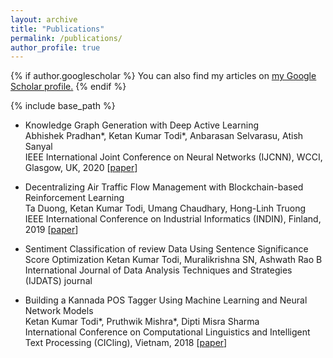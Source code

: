 ```yaml
---
layout: archive
title: "Publications"
permalink: /publications/
author_profile: true
---
```


{% if author.googlescholar %}
  You can also find my articles on <u><a href="{{author.googlescholar}}">my Google Scholar profile</a>.</u>
{% endif %}

{% include base_path %}

<!-- {% for post in site.publications reversed %}
  {% include archive-single.html %}
{% endfor %} -->

* Knowledge Graph Generation with Deep Active Learning <br/>
Abhishek Pradhan\*, Ketan Kumar Todi\*, Anbarasan Selvarasu, Atish Sanyal <br/>
IEEE International Joint Conference on Neural Networks (IJCNN), WCCI, Glasgow, UK, 2020
[[paper](https://ieeexplore.ieee.org/abstract/document/9207515)]

* Decentralizing Air Traffic Flow Management with Blockchain-based Reinforcement Learning <br/>
Ta Duong, Ketan Kumar Todi, Umang Chaudhary, Hong-Linh Truong <br/>
IEEE International Conference on Industrial Informatics (INDIN), Finland, 2019
[[paper](https://users.aalto.fi/~truongh4/publications/2019/truong-indin2019.pdf)]

* Sentiment Classification of review Data Using Sentence Significance Score Optimization
Ketan Kumar Todi, Muralikrishna SN, Ashwath Rao B <br/>
International Journal of Data Analysis Techniques and Strategies (IJDATS) journal

* Building a Kannada POS Tagger Using Machine Learning and Neural Network Models <br />
Ketan Kumar Todi\*, Pruthwik Mishra\*, Dipti Misra Sharma <br />
International Conference on Computational Linguistics and Intelligent Text Processing (CICling), Vietnam, 2018
[[paper](https://arxiv.org/pdf/1808.03175.pdf)]
